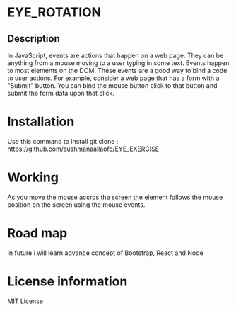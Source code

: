 # EYE_ROTATION
## Description

In JavaScript, events are actions that happen on a web page. They can be anything from a mouse moving to a user typing in some text. Events happen to most elements on the DOM. These events are a good way to bind a code to user actions. For example, consider a web page that has a form with a "Submit" button. You can bind the mouse button click to that button and submit the form data upon that click.
# Installation
Use this command to install 
git clone : https://github.com/sushmanaallaofc/EYE_EXERCISE

# Working
As you move the mouse accros the screen the element follows the mouse position on the screen using the mouse events.

# Road map
In future i will learn advance concept of Bootstrap, React and Node

# License information
MIT License
